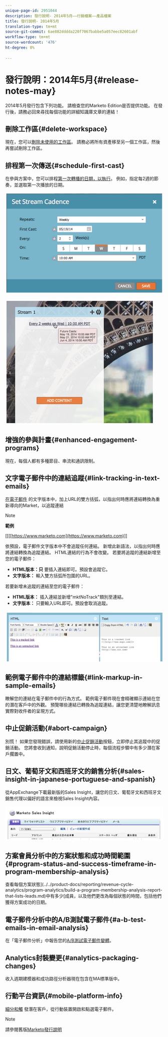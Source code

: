 ```yaml
---
unique-page-id: 2951044
description: 發行說明- 2014年5月——行銷檔案——產品檔案
title: 發行說明- 2014年5月
translation-type: tm+mt
source-git-commit: 6ae882dddda220f7067babbe5a057eec82601abf
workflow-type: tm+mt
source-wordcount: '476'
ht-degree: 0%

---
```



# 發行說明：2014年5月{#release-notes-may}

2014年5月發行包含下列功能。 請檢查您的Marketo Edition是否提供功能。 在發行後，請務必回來尋找每個功能的詳細知識庫文章的連結！

## 刪除工作區{#delete-workspace}

現在，您可以[刪除未使用的工作區](../../product-docs/administration/workspaces-and-person-partitions/delete-a-workspace.md)。 請務必將所有資產移至另一個工作區，然後再嘗試刪除工作區。

## 排程第一次傳送{#schedule-first-cast}

在參與方案中，您可以排程[第一次轉播的日期，以執行](../../product-docs/email-marketing/drip-nurturing/engagement-program-streams/set-stream-cadence.md)。 例如，指定每2週的節奏，並選取第一次播放的日期。

![](assets/image2014-9-22-11-3a57-3a36.png)

![](assets/image2014-9-22-11-3a57-3a54.png)

## 增強的參與計畫{#enhanced-engagement-programs}

現在，每個人都有多種節目、串流和通訊限制。

## 文字電子郵件中的連結追蹤{#link-tracking-in-text-emails}

[在電子郵件](../../product-docs/email-marketing/general/functions-in-the-editor/add-tracked-links-to-a-text-email.md) 的文字版本中，加上URL的雙方括弧，以指出何時應將連結轉換為重新導向的Market，以追蹤連結

>[!NOTE]
>
>**範例**
>
>[[[[https://www.marketo.com](https://www.marketo.com)]]

依預設，電子郵件文字版本中不會追蹤任何連結。 新增此新語法，以指出何時應將連結轉換為追蹤連結。 HTML連結的行為不會改變。  若要將追蹤的連結新增至您的電子郵件：

* **HTML版本：只** 要插入連結即可。預設會追蹤它。
* **文字版本：** 輸入雙方括弧所包圍的URL。

若要新增未追蹤的連結至您的電子郵件：

* **HTML版本：** 插入連結並新增&quot;mktNoTrack&quot;類別至連結。
* **文字版本：** 只要輸入URL即可。預設會取消追蹤。

![](assets/image2014-9-22-12-3a1-3a34.png)

## 範例電子郵件中的連結標籤{#link-markup-in-sample-emails}

瞭解您的連結在電子郵件中的行為方式。 範例電子郵件現在會精確顯示連結在您的潛在客戶中的外觀。 預覽哪些連結已轉換為追蹤連結，讓您更清楚地瞭解訊息實際對收件者的呈現方式。

## 中止促銷活動{#abort-campaign}

別慌！ 如果您發現錯誤，請使用新的[中止促銷活動](../../product-docs/core-marketo-concepts/smart-campaigns/using-smart-campaigns/abort-a-smart-campaign.md)按鈕，立即停止其追蹤中的促銷活動。 您將會收到通知，說明促銷活動停止時，每個流程步驟中有多少潛在客戶擱置中。

## 日文、葡萄牙文和西班牙文的銷售分析{#sales-insight-in-japanese-portuguese-and-spanish}

從AppExchange下載最新版的Sales Insight，讓您的日文、葡萄牙文和西班牙文銷售代理以偏好的語言來檢視Sales Insight內容。

![](assets/image2014-9-22-12-3a2-3a12.png)

## 方案會員分析中的方案狀態和成功時間範圍{#program-status-and-success-timeframe-in-program-membership-analysis}

查看每個方案狀態](../../product-docs/reporting/revenue-cycle-analytics/program-analytics/build-a-program-membership-analysis-report-that-lists-leads.md)中有多少[成員，以及他們更改為每個狀態的時間，包括他們獲得方案成功的日期。

## 電子郵件分析中的A/B測試電子郵件{#a-b-test-emails-in-email-analysis}

在「電子郵件分析」中報告您的[A/B測試電子郵件變體](../../product-docs/reporting/revenue-cycle-analytics/email-analysis/build-an-email-analysis-report-that-shows-program-information.md)。

## Analytics封裝變更{#analytics-packaging-changes}

收入週期建模器和成功路徑分析器現在包含在MA標準版中。

## 行動平台資訊{#mobile-platform-info}

[細分和觸](../../product-docs/reporting/basic-reporting/report-activity/build-a-people-performance-report-with-mobile-platform-columns.md) 發潛在客戶，從行動裝置開啟和點選電子郵件。

>[!NOTE]
>
>請參閱舊版[Marketo發行說明](https://docs.marketo.com/display/docs/release+notes)

